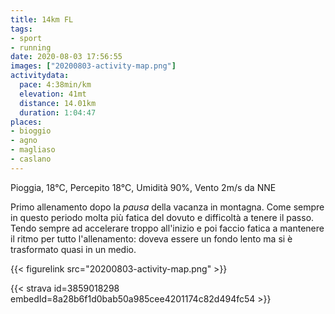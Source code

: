 ```yaml
---
title: 14km FL
tags:
- sport
- running
date: 2020-08-03 17:56:55
images: ["20200803-activity-map.png"]
activitydata:
  pace: 4:38min/km
  elevation: 41mt
  distance: 14.01km
  duration: 1:04:47
places:
- bioggio
- agno
- magliaso
- caslano
---
```


Pioggia, 18°C, Percepito 18°C, Umidità 90%, Vento 2m/s da NNE

Primo allenamento dopo la _pausa_ della vacanza in montagna. 
Come sempre in questo periodo molta più fatica del dovuto e difficoltà a tenere il passo. Tendo sempre ad accelerare troppo all'inizio e poi faccio fatica a mantenere il ritmo per tutto l'allenamento: doveva essere un fondo lento ma si è trasformato quasi in un medio.

{{< figurelink src="20200803-activity-map.png" >}}


{{< strava id=3859018298 embedId=8a28b6f1d0bab50a985cee4201174c82d494fc54 >}}
